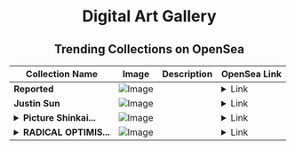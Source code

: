 <div align="center">

# Digital Art Gallery

## Trending Collections on OpenSea

| Collection Name                       | Image                                                                                     | Description                       | OpenSea Link                                                                                          |
|---------------------------------------|-------------------------------------------------------------------------------------------|-----------------------------------|--------------------------------------------------------------------------------------------------------|
| **Reported** | ![Image](https://i.seadn.io/s/raw/files/4607ebc6fc079f0ecddc12267b0000c4.jpg?w=500&auto=format?w=200&auto=format) |  | <details><summary>Link</summary>[Reported](https://opensea.io/collection/reported-8)</details> |
| **Justin Sun** | ![Image](https://i.seadn.io/s/raw/files/959d31f07afeed810c55b398c3cdc0c9.png?w=500&auto=format?w=200&auto=format) |  | <details><summary>Link</summary>[Justin Sun](https://opensea.io/collection/justin-sun-3)</details> |
| **<details><summary>Picture Shinkai...</summary>Picture Shinkai Fake Chiho</details>** | ![Image](https://i.seadn.io/s/raw/files/9411716be948de04b946d2802d389cf3.jpg?w=500&auto=format?w=200&auto=format) |  | <details><summary>Link</summary>[Picture Shinkai Fake Chiho](https://opensea.io/collection/picture-shinkai-fake-chiho)</details> |
| **<details><summary>RADICAL OPTIMIS...</summary>RADICAL OPTIMISM</details>** | ![Image](https://i.seadn.io/s/raw/files/01645a4d048b834d5c0d30147a8c1d86.jpg?w=500&auto=format?w=200&auto=format) |  | <details><summary>Link</summary>[RADICAL OPTIMISM](https://opensea.io/collection/radical-optimism)</details> |

</div>